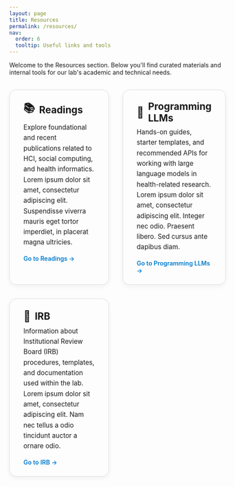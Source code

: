 ```yaml
---
layout: page
title: Resources
permalink: /resources/
nav:
  order: 6
  tooltip: Useful links and tools
---
```


<style>
.resource-grid {
  display: grid;
  grid-template-columns: 1fr;
  gap: 2rem;
  margin-top: 2rem;
}

@media (min-width: 768px) {
  .resource-grid {
    grid-template-columns: repeat(2, 1fr);
  }
}

.resource-card {
  border: 1px solid #ddd;
  border-radius: 16px;
  padding: 1.5rem 2rem;
  background-color: #fdfdfd;
  box-shadow: 0 4px 12px rgba(0, 0, 0, 0.05);
  transition: box-shadow 0.3s ease;
}

.resource-card:hover {
  box-shadow: 0 8px 24px rgba(0, 0, 0, 0.1);
}

.resource-title {
  font-size: 1.4rem;
  font-weight: 700;
  margin-bottom: 0.5rem;
  display: flex;
  align-items: center;
}

.resource-title span {
  font-size: 1.6rem;
  margin-right: 0.6rem;
}

.resource-desc {
  margin-bottom: 1rem;
  font-size: 0.95rem;
  line-height: 1.6;
}

.resource-link a {
  font-weight: 600;
  color: #007acc;
  text-decoration: none;
}

.resource-link a:hover {
  text-decoration: underline;
}
</style>

Welcome to the Resources section. Below you'll find curated materials and internal tools for our lab's academic and technical needs.

<div class="resource-grid">

  <div class="resource-card">
    <div class="resource-title"><span>📚</span>Readings</div>
    <div class="resource-desc">
      Explore foundational and recent publications related to HCI, social computing, and health informatics.<br>
      Lorem ipsum dolor sit amet, consectetur adipiscing elit. Suspendisse viverra mauris eget tortor imperdiet, in placerat magna ultricies.
    </div>
    <div class="resource-link"><a href="readings">Go to Readings →</a></div>
  </div>

  <div class="resource-card">
    <div class="resource-title"><span>🧠</span>Programming LLMs</div>
    <div class="resource-desc">
      Hands-on guides, starter templates, and recommended APIs for working with large language models in health-related research.<br>
      Lorem ipsum dolor sit amet, consectetur adipiscing elit. Integer nec odio. Praesent libero. Sed cursus ante dapibus diam.
    </div>
    <div class="resource-link"><a href="programming-llms">Go to Programming LLMs →</a></div>
  </div>

  <div class="resource-card">
    <div class="resource-title"><span>📝</span>IRB</div>
    <div class="resource-desc">
      Information about Institutional Review Board (IRB) procedures, templates, and documentation used within the lab.<br>
      Lorem ipsum dolor sit amet, consectetur adipiscing elit. Nam nec tellus a odio tincidunt auctor a ornare odio.
    </div>
    <div class="resource-link"><a href="irb">Go to IRB →</a></div>
  </div>

</div>
